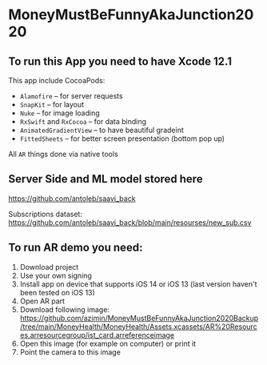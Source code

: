 # MoneyMustBeFunnyAkaJunction2020

## To run this App you need to have Xcode 12.1
This app include CocoaPods:
* `Alamofire` – for server requests
* `SnapKit` – for layout
* `Nuke` – for image loading
* `RxSwift` and `RxCocoa` – for data binding
* `AnimatedGradientView` – to have beautiful gradeint
* `FittedSheets` – for better screen presentation (bottom pop up)

All `AR` things done via native tools

## Server Side and ML model stored here
https://github.com/antoleb/saavi_back

Subscriptions dataset:
https://github.com/antoleb/saavi_back/blob/main/resourses/new_sub.csv

## To run AR demo you need:
1. Download project
2. Use your own signing
3. Install app on device that supports iOS 14 or iOS 13 (last version haven't been tested on iOS 13)
4. Open AR part
5. Download following image: https://github.com/azimin/MoneyMustBeFunnyAkaJunction2020Backup/tree/main/MoneyHealth/MoneyHealth/Assets.xcassets/AR%20Resources.arresourcegroup/ist_card.arreferenceimage
6. Open this image (for example on computer) or print it
7. Point the camera to this image
